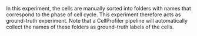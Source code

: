 In this experiment, the cells are manually sorted into folders with names that correspond to the phase of cell cycle.
This experiment therefore acts as ground-truth experiment.
Note that a CellProfiler pipeline will automatically collect the names of these folders as ground-truth labels of the cells.
